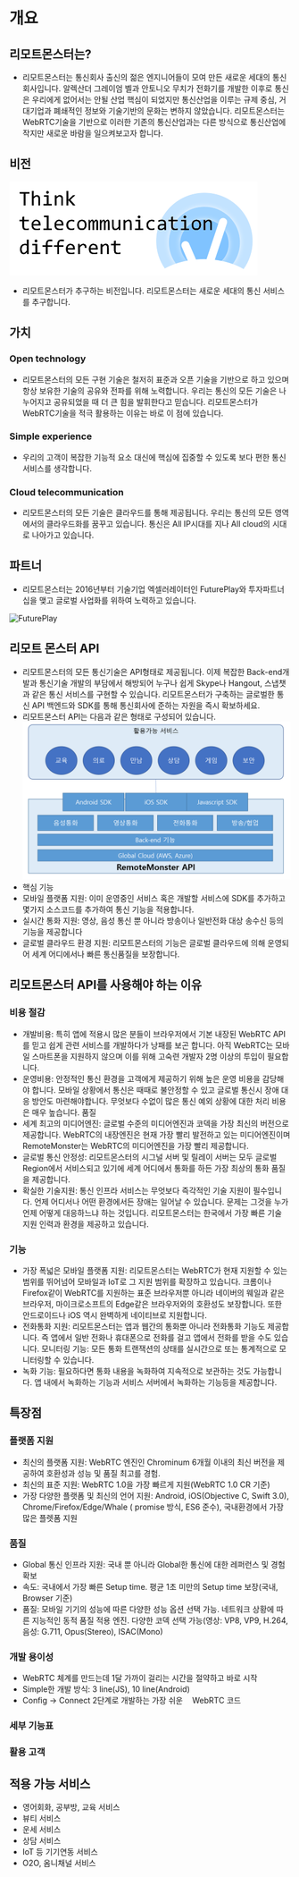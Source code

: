 # 개요
## 리모트몬스터는?
- 리모트몬스터는 통신회사 출신의 젊은 엔지니어들이 모여 만든 새로운 세대의 통신회사입니다. 알렉산더 그레이엄 벨과 안토니오 무치가 전화기를 개발한 이후로 통신은 우리에게 없어서는 안될 산업 핵심이 되었지만 통신산업을 이루는 규제 중심, 거대기업과 폐쇄적인 정보와 기술기반의 문화는 변하지 않았습니다. 리모트몬스터는 WebRTC기술을 기반으로 이러한 기존의 통신산업과는 다른 방식으로 통신산업에 작지만 새로운 바람을 일으켜보고자 합니다.

## 비전
![Remotemonster vision](images/remotemonster_vision.png)
- 리모트몬스터가 추구하는 비전입니다. 리모트몬스터는 새로운 세대의 통신 서비스를 추구합니다.

## 가치
### Open technology
- 리모트몬스터의 모든 구현 기술은 철저히 표준과 오픈 기술을 기반으로 하고 있으며 항상 보유한 기술의 공유와 전파를 위해 노력합니다. 우리는 통신의 모든 기술은 나누어지고 공유되었을 때 더 큰 힘을 발휘한다고 믿습니다. 리모트몬스터가 WebRTC기술을 적극 활용하는 이유는 바로 이 점에 있습니다.
### Simple experience
- 우리의 고객이 복잡한 기능적 요소 대신에 핵심에 집중할 수 있도록 보다 편한 통신 서비스를 생각합니다.
### Cloud telecommunication
- 리모트몬스터의 모든 기술은 클라우드를 통해 제공됩니다. 우리는 통신의 모든 영역에서의 클라우드화를 꿈꾸고 있습니다. 통신은 All IP시대를 지나 All cloud의 시대로 나아가고 있습니다.

## 파트너
- 리모트몬스터는 2016년부터 기술기업 엑셀러레이터인 FuturePlay와 투자파트너십을 맺고 글로벌 사업화를 위하여 노력하고 있습니다.

![FuturePlay](https://zeronova.files.wordpress.com/2014/06/logo_hor_black.jpg?w=768&h=171)

## 리모트 몬스터 API
- 리모트몬스터의 모든 통신기술은 API형태로 제공됩니다. 이제 복잡한 Back-end개발과 통신기술 개발의 부담에서 해방되어 누구나 쉽게 Skype나 Hangout, 스냅챗과 같은 통신 서비스를 구현할 수 있습니다. 리모트몬스터가 구축하는 글로벌한 통신 API 백엔드와 SDK를 통해 통신회사에 준하는 자원을 즉시 확보하세요.
- 리모트몬스터 API는 다음과 같은 형태로 구성되어 있습니다.
![RemoteMonster API overview](images/remonApiOverview.png)
- 핵심 기능
 - 모바일 플랫폼 지원: 이미 운영중인 서비스 혹은 개발할 서비스에 SDK를 추가하고 몇가지 소스코드를 추가하여 통신 기능을 적용합니다.
 - 실시간 통화 지원: 영상, 음성 통신 뿐 아니라 방송이나 일반전화 대상 송수신 등의 기능을 제공합니다
 - 글로벌 클라우드 환경 지원: 리모트몬스터의 기능은 글로벌 클라우드에 의해 운영되어 세계 어디에서나 빠른 통신품질을 보장합니다.

## 리모트몬스터 API를 사용해야 하는 이유
### 비용 절감
- 개발비용: 특히 앱에 적용시 많은 분들이 브라우저에서 기본 내장된 WebRTC API를 믿고 쉽게 관련 서비스를 개발하다가 낭패를 보곤 합니다. 아직 WebRTC는 모바일 스마트폰을 지원하지 않으며 이를 위해 고숙련 개발자 2명 이상의 투입이 필요합니다.
- 운영비용: 안정적인 통신 환경을 고객에게 제공하기 위해 높은 운영 비용을 감당해야 합니다. 모바일 상황에서 통신은 때때로 불안정할 수 있고 글로벌 통신시 장애 대응 방안도 마련해야합니다. 무엇보다 수없이 많은 통신 예외 상황에 대한 처리 비용은 매우 높습니다.
품질
- 세계 최고의 미디어엔진: 글로벌 수준의 미디어엔진과 코덱을 가장 최신의 버전으로 제공합니다. WebRTC의 내장엔진은 현재 가장 빨리 발전하고 있는 미디어엔진이며 RemoteMonster는 WebRTC의 미디어엔진을 가장 빨리 제공합니다.
- 글로벌 통신 안정성: 리모트몬스터의 시그널 서버 및 릴레이 서버는 모두 글로벌 Region에서 서비스되고 있기에 세계 어디에서 통화를 하든 가장 최상의 통화 품질을 제공합니다.
- 확실한 기술지원: 통신 인프라 서비스는 무엇보다 즉각적인 기술 지원이 필수입니다. 언제 어디서나 어떤 환경에서든 장애는 일어날 수 있습니다. 문제는 그것을 누가 언제 어떻게 대응하느냐 하는 것입니다. 리모트몬스터는 한국에서 가장 빠른 기술 지원 인력과 환경을 제공하고 있습니다.

### 기능
- 가장 폭넓은 모바일 플랫폼 지원: 리모트몬스터는 WebRTC가 현재 지원할 수 있는 범위를 뛰어넘어 모바일과 IoT로 그 지원 범위를 확장하고 있습니다. 크롬이나 Firefox같이 WebRTC를 지원하는 표준 브라우저뿐 아니라 네이버의 웨일과 같은 브라우저, 마이크로소프트의 Edge같은 브라우저와의 호환성도 보장합니다. 또한 안드로이드나 iOS 역시 완벽하게 네이티브로 지원합니다.
- 전화통화 지원: 리모트몬스터는 앱과 웹간의 통화뿐 아니라 전화통화 기능도 제공합니다. 즉 앱에서 일반 전화나 휴대폰으로 전화를 걸고 앱에서 전화를 받을 수도 있습니다.
모니터링 기능: 모든 통화 트랜잭션의 상태를 실시간으로 또는 통계적으로 모니터링할 수 있습니다.
- 녹화 기능: 필요하다면 통화 내용을 녹화하여 지속적으로 보관하는 것도 가능합니다. 앱 내에서 녹화하는 기능과 서비스 서버에서 녹화하는 기능등을 제공합니다.

## 특장점
### 플랫폼 지원
- 최신의 플랫폼 지원: WebRTC 엔진인 Chrominum 6개월 이내의 최신 버전을 제공하여 호환성과 성능 및 품질 최고를 경험.
- 최신의 표준 지원: WebRTC 1.0을 가장 빠르게 지원(WebRTC 1.0 CR 기준)
- 가장 다양한 플랫폼 및 최신의 언어 지원: Android, iOS(Objective C, Swift 3.0), Chrome/Firefox/Edge/Whale ( promise 방식, ES6 준수), 국내환경에서 가장 많은 플렛폼 지원

### 품질
- Global 통신 인프라 지원: 국내 뿐 아니라 Global한 통신에 대한 레퍼런스 및 경험 확보
- 속도: 국내에서 가장 빠른 Setup time. 평균 1초 미만의 Setup time 보장(국내, Browser 기준)
- 품질: 모바일 기기의 성능에 따른 다양한 성능 옵션 선택 가능. 네트워크 상황에 따른 지능적인 동적 품질 적용 엔진. 다양한 코덱 선택 가능(영상: VP8, VP9, H.264, 음성: G.711, Opus(Stereo), ISAC(Mono)

### 개발 용이성
- WebRTC 체계를 만드는데 1달 가까이 걸리는 시간을 절약하고 바로 시작
- Simple한 개발 방식: 3 line(JS), 10 line(Android)
- Config → Connect 2단계로 개발하는 가장 쉬운 ᅟWebRTC 코드

### 세부 기능표

### 활용 고객


## 적용 가능 서비스
- 영어회화, 공부방, 교육 서비스
- 뷰티 서비스
- 운세 서비스
- 상담 서비스
- IoT 등 기기연동 서비스
- O2O, 옴니채널 서비스
